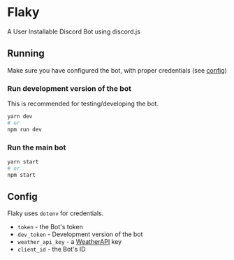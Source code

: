 # Flaky

A User Installable Discord Bot using discord.js

## Running

Make sure you have configured the bot, with proper credentials (see [config](#config))

### Run development version of the bot

This is recommended for testing/developing the bot.

```sh
yarn dev
# or
npm run dev
```

### Run the main bot

```sh
yarn start
# or
npm start
```

## Config

Flaky uses `dotenv` for credentials.

-   `token` - the Bot's token
-   `dev_token` - Development version of the bot
-   `weather_api_key` - a [WeatherAPI](https://weatherapi.com) key
-   `client_id` - the Bot's ID
